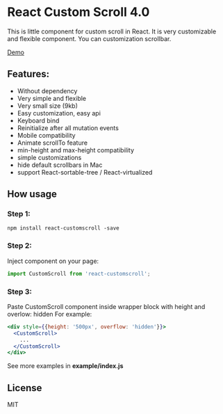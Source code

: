 # React Custom Scroll 4.0

This is little component for custom scroll in React. It is very customizable and flexible component. You can customization scrollbar.

[Demo](http://natrube.net/custom-scroll/index.html)

## Features:
- Without dependency
- Very simple and flexible
- Very small size (9kb)
- Easy customization, easy api
- Keyboard bind
- Reinitialize after all mutation events
- Mobile compatibility
- Animate scrollTo feature
- min-height and max-height compatibility
- simple customizations
- hide default scrollbars in Mac
- support React-sortable-tree / React-virtualized

## How usage

### Step 1:
```
npm install react-customscroll -save
```

### Step 2:

Inject component on your page:
```jsx
import CustomScroll from 'react-customscroll';
```

### Step 3:
Paste CustomScroll component inside wrapper block with height and overlow: hidden
For example:
```jsx
<div style={{height: '500px', overflow: 'hidden'}}>
  <CustomScroll>
    ...
  </CustomScroll>
</div>
```
See more examples in <strong>example/index.js</strong>

## License

MIT